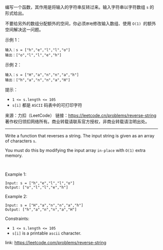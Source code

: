 编写一个函数，其作用是将输入的字符串反转过来。输入字符串以字符数组 `s` 的形式给出。

不要给另外的数组分配额外的空间，你必须`原地`修改输入数组、使用 `O(1) `的额外空间解决这一问题。


示例 1：

```
输入：s = ["h","e","l","l","o"]
输出：["o","l","l","e","h"]
```

示例 2：

```
输入：s = ["H","a","n","n","a","h"]
输出：["h","a","n","n","a","H"]
```

提示：

- `1 <= s.length <= 105`
- `s[i]` 都是 `ASCII` 码表中的可打印字符

来源：力扣（LeetCode）
链接：https://leetcode.cn/problems/reverse-string
著作权归领扣网络所有。商业转载请联系官方授权，非商业转载请注明出处。

---

Write a function that reverses a string. The input string is given as an array of characters `s`.

You must do this by modifying the input array `in-place` with `O(1)` extra memory.

 

Example 1:

```
Input: s = ["h","e","l","l","o"]
Output: ["o","l","l","e","h"]
```

Example 2:

```
Input: s = ["H","a","n","n","a","h"]
Output: ["h","a","n","n","a","H"]
```

Constraints:

- `1 <= s.length <= 105`
- `s[i]` is a printable `ascii` character.

link: https://leetcode.com/problems/reverse-string
